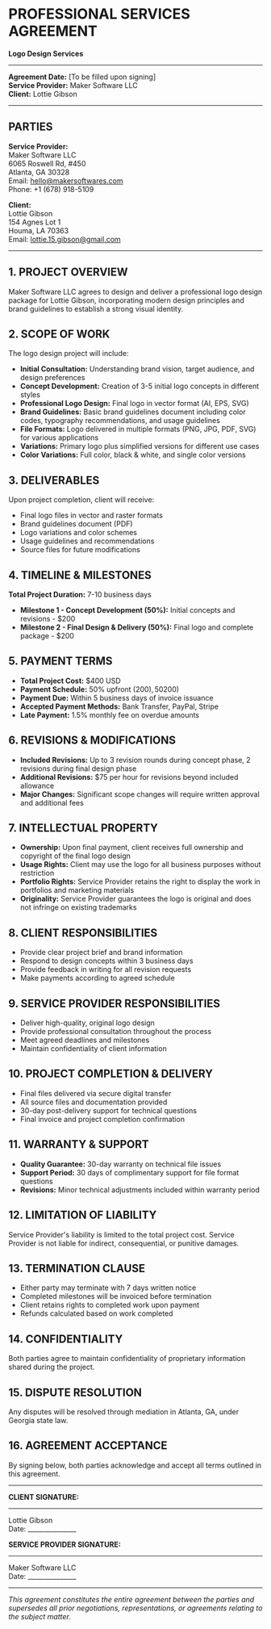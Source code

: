# PROFESSIONAL SERVICES AGREEMENT
**Logo Design Services**

---

**Agreement Date:** [To be filled upon signing]  
**Service Provider:** Maker Software LLC  
**Client:** Lottie Gibson

---

## PARTIES

**Service Provider:**  
Maker Software LLC  
6065 Roswell Rd, #450  
Atlanta, GA 30328  
Email: hello@makersoftwares.com  
Phone: +1 (678) 918-5109

**Client:**  
Lottie Gibson  
154 Agnes Lot 1  
Houma, LA 70363  
Email: lottie.15.gibson@gmail.com

---

## 1. PROJECT OVERVIEW

Maker Software LLC agrees to design and deliver a professional logo design package for Lottie Gibson, incorporating modern design principles and brand guidelines to establish a strong visual identity.

## 2. SCOPE OF WORK

The logo design project will include:

- **Initial Consultation:** Understanding brand vision, target audience, and design preferences
- **Concept Development:** Creation of 3-5 initial logo concepts in different styles
- **Professional Logo Design:** Final logo in vector format (AI, EPS, SVG)
- **Brand Guidelines:** Basic brand guidelines document including color codes, typography recommendations, and usage guidelines
- **File Formats:** Logo delivered in multiple formats (PNG, JPG, PDF, SVG) for various applications
- **Variations:** Primary logo plus simplified versions for different use cases
- **Color Variations:** Full color, black & white, and single color versions

## 3. DELIVERABLES

Upon project completion, client will receive:
- Final logo files in vector and raster formats
- Brand guidelines document (PDF)
- Logo variations and color schemes
- Usage guidelines and recommendations
- Source files for future modifications

## 4. TIMELINE & MILESTONES

**Total Project Duration:** 7-10 business days

- **Milestone 1 - Concept Development (50%):** Initial concepts and revisions - $200
- **Milestone 2 - Final Design & Delivery (50%):** Final logo and complete package - $200

## 5. PAYMENT TERMS

- **Total Project Cost:** $400 USD
- **Payment Schedule:** 50% upfront ($200), 50% upon final delivery ($200)
- **Payment Due:** Within 5 business days of invoice issuance
- **Accepted Payment Methods:** Bank Transfer, PayPal, Stripe
- **Late Payment:** 1.5% monthly fee on overdue amounts

## 6. REVISIONS & MODIFICATIONS

- **Included Revisions:** Up to 3 revision rounds during concept phase, 2 revisions during final design phase
- **Additional Revisions:** $75 per hour for revisions beyond included allowance
- **Major Changes:** Significant scope changes will require written approval and additional fees

## 7. INTELLECTUAL PROPERTY

- **Ownership:** Upon final payment, client receives full ownership and copyright of the final logo design
- **Usage Rights:** Client may use the logo for all business purposes without restriction
- **Portfolio Rights:** Service Provider retains the right to display the work in portfolios and marketing materials
- **Originality:** Service Provider guarantees the logo is original and does not infringe on existing trademarks

## 8. CLIENT RESPONSIBILITIES

- Provide clear project brief and brand information
- Respond to design concepts within 3 business days
- Provide feedback in writing for all revision requests
- Make payments according to agreed schedule

## 9. SERVICE PROVIDER RESPONSIBILITIES

- Deliver high-quality, original logo design
- Provide professional consultation throughout the process
- Meet agreed deadlines and milestones
- Maintain confidentiality of client information

## 10. PROJECT COMPLETION & DELIVERY

- Final files delivered via secure digital transfer
- All source files and documentation provided
- 30-day post-delivery support for technical questions
- Final invoice and project completion confirmation

## 11. WARRANTY & SUPPORT

- **Quality Guarantee:** 30-day warranty on technical file issues
- **Support Period:** 30 days of complimentary support for file format questions
- **Revisions:** Minor technical adjustments included within warranty period

## 12. LIMITATION OF LIABILITY

Service Provider's liability is limited to the total project cost. Service Provider is not liable for indirect, consequential, or punitive damages.

## 13. TERMINATION CLAUSE

- Either party may terminate with 7 days written notice
- Completed milestones will be invoiced before termination
- Client retains rights to completed work upon payment
- Refunds calculated based on work completed

## 14. CONFIDENTIALITY

Both parties agree to maintain confidentiality of proprietary information shared during the project.

## 15. DISPUTE RESOLUTION

Any disputes will be resolved through mediation in Atlanta, GA, under Georgia state law.

## 16. AGREEMENT ACCEPTANCE

By signing below, both parties acknowledge and accept all terms outlined in this agreement.

---

**CLIENT SIGNATURE:**

_________________________________  
Lottie Gibson  
Date: _______________

**SERVICE PROVIDER SIGNATURE:**

_________________________________  
Maker Software LLC  
Date: _______________

---

*This agreement constitutes the entire agreement between the parties and supersedes all prior negotiations, representations, or agreements relating to the subject matter.*
